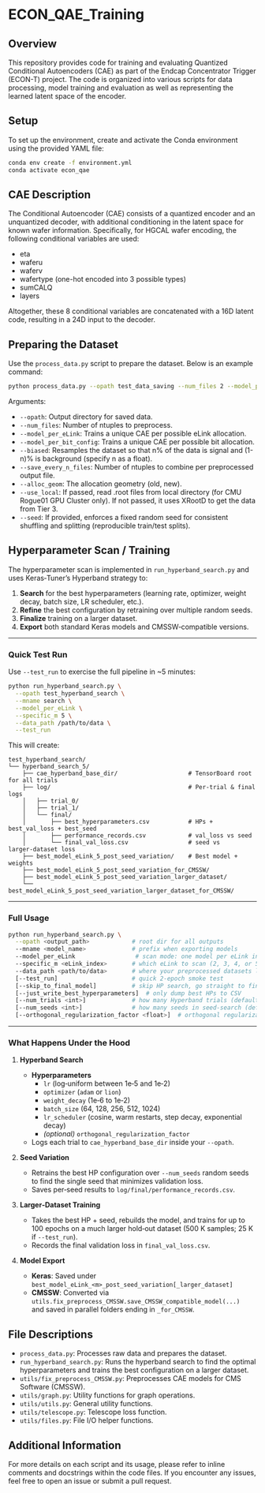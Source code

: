 # ECON_QAE_Training

## Overview
This repository provides code for training and evaluating Quantized Conditional Autoencoders (CAE) as part of the Endcap Concentrator Trigger (ECON-T) project. The code is organized into various scripts for data processing, model training and evaluation as well as representing the learned latent space of the encoder.

## Setup
To set up the environment, create and activate the Conda environment using the provided YAML file:

```bash
conda env create -f environment.yml
conda activate econ_qae
```

## CAE Description
The Conditional Autoencoder (CAE) consists of a quantized encoder and an unquantized decoder, with additional conditioning in the latent space for known wafer information. Specifically, for HGCAL wafer encoding, the following conditional variables are used:
- eta
- waferu
- waferv
- wafertype (one-hot encoded into 3 possible types)
- sumCALQ
- layers

Altogether, these 8 conditional variables are concatenated with a 16D latent code, resulting in a 24D input to the decoder.


## Preparing the Dataset
Use the `process_data.py` script to prepare the dataset. Below is an example command:

```bash
python process_data.py --opath test_data_saving --num_files 2 --model_per_eLink --biased 0.90 --save_every_n_files 1 --alloc_geom old --use_local --seed 12345
```

Arguments:
- `--opath`: Output directory for saved data.
- `--num_files`: Number of ntuples to preprocess.
- `--model_per_eLink`: Trains a unique CAE per possible eLink allocation.
- `--model_per_bit_config`: Trains a unique CAE per possible bit allocation.
- `--biased`: Resamples the dataset so that n% of the data is signal and (1-n)% is background (specify n as a float).
- `--save_every_n_files`: Number of ntuples to combine per preprocessed output file.
- `--alloc_geom`: The allocation geometry (old, new).
- `--use_local`: If passed, read .root files from local directory (for CMU Rogue01 GPU Cluster only). If not passed, it uses XRootD to get the data from Tier 3.
- `--seed`: If provided, enforces a fixed random seed for consistent shuffling and splitting (reproducible train/test splits).

## Hyperparameter Scan / Training

The hyperparameter scan is implemented in `run_hyperband_search.py` and uses Keras‑Tuner’s Hyperband strategy to:

1. **Search** for the best hyperparameters (learning rate, optimizer, weight decay, batch size, LR scheduler, etc.).
2. **Refine** the best configuration by retraining over multiple random seeds.
3. **Finalize** training on a larger dataset.
4. **Export** both standard Keras models and CMSSW‑compatible versions.

---

### Quick Test Run

Use `--test_run` to exercise the full pipeline in ~5 minutes:

```bash
python run_hyperband_search.py \
  --opath test_hyperband_search \
  --mname search \
  --model_per_eLink \
  --specific_m 5 \
  --data_path /path/to/data \
  --test_run
```

This will create:

```
test_hyperband_search/
└── hyperband_search_5/
    ├── cae_hyperband_base_dir/                    # TensorBoard root for all trials
    ├── log/                                       # Per-trial & final logs
    │   ├── trial_0/
    │   ├── trial_1/
    │   └── final/
    │       ├── best_hyperparameters.csv           # HPs + best_val_loss + best_seed
    │       ├── performance_records.csv            # val_loss vs seed
    │       └── final_val_loss.csv                 # seed vs larger‑dataset loss
    ├── best_model_eLink_5_post_seed_variation/    # Best model + weights
    ├── best_model_eLink_5_post_seed_variation_for_CMSSW/
    ├── best_model_eLink_5_post_seed_variation_larger_dataset/
    └── best_model_eLink_5_post_seed_variation_larger_dataset_for_CMSSW/
```

---

### Full Usage

```bash
python run_hyperband_search.py \
  --opath <output_path>            # root dir for all outputs
  --mname <model_name>             # prefix when exporting models
  --model_per_eLink                 # scan mode: one model per eLink index
  --specific_m <eLink_index>       # which eLink to scan (2, 3, 4, or 5)
  --data_path <path/to/data>       # where your preprocessed datasets live
  [--test_run]                     # quick 2‑epoch smoke test
  [--skip_to_final_model]          # skip HP search, go straight to final training
  [--just_write_best_hyperparameters]  # only dump best HPs to CSV
  [--num_trials <int>]             # how many Hyperband trials (default 50)
  [--num_seeds <int>]              # how many seeds in seed‑search (default 20)
  [--orthogonal_regularization_factor <float>]  # orthogonal regularization factor (<0: regularization factor tunable, 0: no orthogonal regularization, >0: fixed regularization factor)
```

---

### What Happens Under the Hood

1. **Hyperband Search**  
   - **Hyperparameters**  
     - `lr` (log‑uniform between 1e‑5 and 1e‑2)  
     - `optimizer` (`adam` or `lion`)  
     - `weight_decay` (1e‑6 to 1e‑2)  
     - `batch_size` (64, 128, 256, 512, 1024)  
     - `lr_scheduler` (cosine, warm restarts, step decay, exponential decay)  
     - *(optional)* `orthogonal_regularization_factor`  
   - Logs each trial to `cae_hyperband_base_dir` inside your `--opath`.

2. **Seed Variation**  
   - Retrains the best HP configuration over `--num_seeds` random seeds to find the single seed that minimizes validation loss.  
   - Saves per‑seed results to `log/final/performance_records.csv`.

3. **Larger‑Dataset Training**  
   - Takes the best HP + seed, rebuilds the model, and trains for up to 100 epochs on a much larger hold‑out dataset (500 K samples; 25 K if `--test_run`).  
   - Records the final validation loss in `final_val_loss.csv`.

4. **Model Export**  
   - **Keras**: Saved under  
     `best_model_eLink_<m>_post_seed_variation[_larger_dataset]`  
   - **CMSSW**: Converted via  
     `utils.fix_preprocess_CMSSW.save_CMSSW_compatible_model(...)`  
     and saved in parallel folders ending in `_for_CMSSW`.

## File Descriptions
- `process_data.py`: Processes raw data and prepares the dataset.
- `run_hyperband_search.py`: Runs the hyperband search to find the optimal hyperparameters and trains the best configuration on a larger dataset.
- `utils/fix_preprocess_CMSSW.py`: Preprocesses CAE models for CMS Software (CMSSW).
- `utils/graph.py`: Utility functions for graph operations.
- `utils/utils.py`: General utility functions.
- `utils/telescope.py`: Telescope loss function.
- `utils/files.py`: File I/O helper functions.

## Additional Information
For more details on each script and its usage, please refer to inline comments and docstrings within the code files. If you encounter any issues, feel free to open an issue or submit a pull request.
